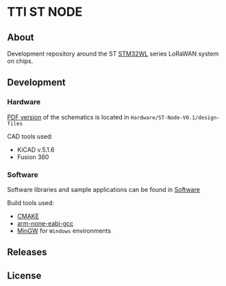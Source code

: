 # TTI ST NODE

## About
Development repository around the ST [STM32WL](https://www.st.com/en/microcontrollers-microprocessors/stm32wl-series.html) series LoRaWAN system on chips.

## Development

### Hardware

[PDF version](./Hardware/ST-Node-V0.1/design-files/ST-Node-V0.1.pdf) of the schematics is located in `Hardware/ST-Node-V0.1/design-files`

CAD tools used:
- KiCAD v.5.1.6
- Fusion 360

### Software
Software libraries and sample applications can be found in [Software](./Software)

Build tools used:
- [CMAKE](https://cmake.org/download/)
- [arm-none-eabi-gcc](https://developer.arm.com/tools-and-software/open-source-software/developer-tools/gnu-toolchain/gnu-rm/downloads)
- [MinGW](https://osdn.net/projects/mingw/releases/) for `Windows` environments

## Releases

## License
